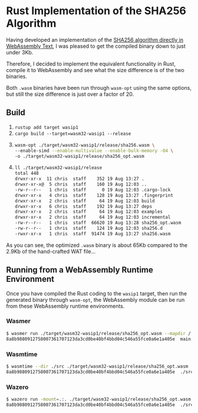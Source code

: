 # Rust Implementation of the SHA256 Algorithm

Having developed an implementation of the [SHA256 algorithm directly in WebAssembly Text](https://github.com/ChrisWhealy/wasm_sha256), I was pleased to get the compiled binary down to just under 3Kb.

Therefore, I decided to implement the equivalent functionality in Rust, compile it to WebAssembly and see what the size difference is of the two binaries.

Both `.wasm` binaries have been run through `wasm-opt` using the same options, but still the size difference is just over a factor of 20.

## Build

1. `rustup add target wasip1`
2. `cargo build --target=wasm32-wasip1 --release`
3.  ```bash
    wasm-opt ./target/wasm32-wasip1/release/sha256.wasm \
    --enable-simd --enable-multivalue --enable-bulk-memory -O4 \
    -o ./target/wasm32-wasip1/release/sha256_opt.wasm
    ```
4. ```bash
   ll ./target/wasm32-wasip1/release
   total 448
   drwxr-xr-x  11 chris  staff    352 19 Aug 13:27 .
   drwxr-xr-x@  5 chris  staff    160 19 Aug 12:03 ..
   -rw-r--r--   1 chris  staff      0 19 Aug 12:03 .cargo-lock
   drwxr-xr-x   4 chris  staff    128 19 Aug 13:27 .fingerprint
   drwxr-xr-x   2 chris  staff     64 19 Aug 12:03 build
   drwxr-xr-x   6 chris  staff    192 19 Aug 13:27 deps
   drwxr-xr-x   2 chris  staff     64 19 Aug 12:03 examples
   drwxr-xr-x   2 chris  staff     64 19 Aug 12:03 incremental
   -rw-r--r--   1 chris  staff  66620 19 Aug 13:28 sha256_opt.wasm
   -rw-r--r--   1 chris  staff    124 19 Aug 12:03 sha256.d
   -rwxr-xr-x   1 chris  staff  91474 19 Aug 13:27 sha256.wasm
   ```

As you can see, the optimized `.wasm` binary is about 65Kb compared to the 2.9Kb of the hand-crafted WAT file...

## Running from a WebAssembly Runtime Environment

Once you have compiled the Rust coding to the `wasip1` target, then run the generated binary through `wasm-opt`, the WebAssembly module can be run from these WebAssembly runtime environments.

### Wasmer

```bash
$ wasmer run ./target/wasm32-wasip1/release/sha256_opt.wasm --mapdir /::./src main.rs   
8a8b9880912758007361707123da3cd0be40bf4bbd04c546a55fce0a6e1a405e  main.rs
```

### Wasmtime

```bash
$ wasmtime --dir ./src ./target/wasm32-wasip1/release/sha256_opt.wasm ./src/main.rs
8a8b9880912758007361707123da3cd0be40bf4bbd04c546a55fce0a6e1a405e  ./src/main.rs
```

### Wazero

```bash
$ wazero run -mount=.:. ./target/wasm32-wasip1/release/sha256_opt.wasm ./src/main.rs 
8a8b9880912758007361707123da3cd0be40bf4bbd04c546a55fce0a6e1a405e  ./src/main.rs
```
